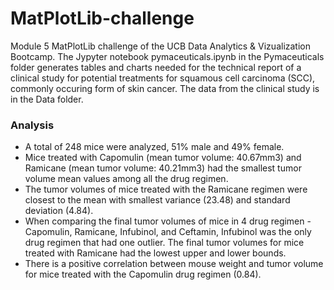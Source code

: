 # MatPlotLib-challenge
Module 5 MatPlotLib challenge of the UCB Data Analytics &amp; Vizualization Bootcamp. The Jypyter notebook pymaceuticals.ipynb in the Pymaceuticals folder generates tables and charts needed for the technical report of a clinical study for potential treatments for squamous cell carcinoma (SCC), commonly occuring form of skin cancer. The data from the clinical study is in the Data folder.

### Analysis
- A total of 248 mice were analyzed, 51% male and 49% female.
- Mice treated with Capomulin (mean tumor volume: 40.67mm3) and Ramicane (mean tumor volume: 40.21mm3) had the smallest tumor volume mean values among all the drug regimen.
- The tumor volumes of mice treated with the Ramicane regimen were closest to the mean with smallest variance (23.48) and standard deviation (4.84).
- When comparing the final tumor volumes of mice in 4 drug regimen - Capomulin, Ramicane, Infubinol, and Ceftamin, Infubinol was the only drug regimen that had one outlier. The final tumor volumes for mice treated with Ramicane had the lowest upper and lower bounds.
- There is a positive correlation between mouse weight and tumor volume for mice treated with the Capomulin drug regimen (0.84).
